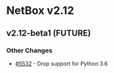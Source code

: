 # NetBox v2.12

## v2.12-beta1 (FUTURE)

### Other Changes

* [#5532](https://github.com/netbox-community/netbox/issues/5532) - Drop support for Python 3.6
